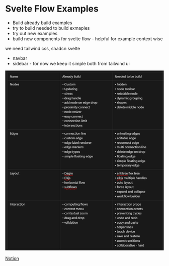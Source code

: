 # Svelte Flow Examples

- Build already build examples
- try to build needed to build exmaples
- try out new examples
- build new components for svelte flow - helpful for example context wise

we need tailwind css, shadcn svelte

- navbar
- sidebar - for now we keep it simple both from tailwind ui

![alt text](image.png)

[Notion](https://bhide.notion.site/Svelte-Flow-Tricks-159a68828b9b800ea42fed4f55527e80?pvs=4)
